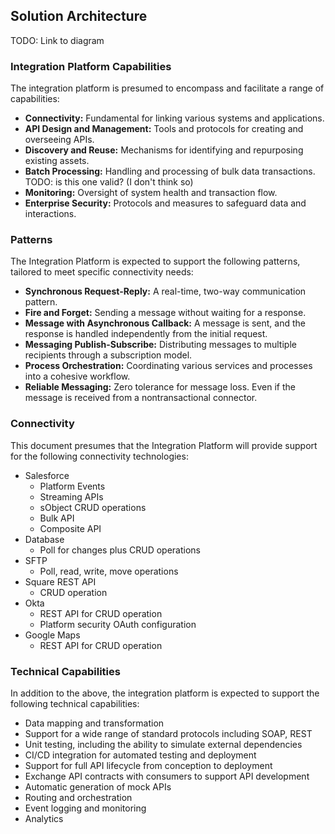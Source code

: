 ## Solution Architecture

TODO: Link to diagram

### Integration Platform Capabilities

The integration platform is presumed to encompass and facilitate a range of capabilities:

- **Connectivity:** Fundamental for linking various systems and applications.
- **API Design and Management:** Tools and protocols for creating and overseeing APIs.
- **Discovery and Reuse:** Mechanisms for identifying and repurposing existing assets.
- **Batch Processing:** Handling and processing of bulk data transactions. TODO: is this one valid? (I don't think so)
- **Monitoring:** Oversight of system health and transaction flow.
- **Enterprise Security:** Protocols and measures to safeguard data and interactions.

### Patterns

The Integration Platform is expected to support the following patterns, tailored to meet specific connectivity needs:

- **Synchronous Request-Reply:** A real-time, two-way communication pattern.
- **Fire and Forget:** Sending a message without waiting for a response.
- **Message with Asynchronous Callback:** A message is sent, and the response is handled independently from the initial request.
- **Messaging Publish-Subscribe:** Distributing messages to multiple recipients through a subscription model.
- **Process Orchestration:** Coordinating various services and processes into a cohesive workflow.
- **Reliable Messaging:** Zero tolerance for message loss. Even if the message is received from a nontransactional connector.

### Connectivity
This document presumes that the Integration Platform will provide support for the following connectivity technologies:

- Salesforce
    - Platform Events
    - Streaming APIs
    - sObject CRUD operations
    - Bulk API
    - Composite API
- Database
    - Poll for changes plus CRUD operations
- SFTP
    - Poll, read, write, move operations
- Square REST API
    - CRUD operation
- Okta 
    - REST API for CRUD operation
    - Platform security OAuth configuration
- Google Maps
    - REST API for CRUD operation

### Technical Capabilities

In addition to the above, the integration platform is expected to support the following technical capabilities:

- Data mapping and transformation
- Support for a wide range of standard protocols including SOAP, REST
- Unit testing, including the ability to simulate external dependencies
- CI/CD integration for automated testing and deployment
- Support for full API lifecycle from conception to deployment
- Exchange API contracts with consumers to support API development
- Automatic generation of mock APIs
- Routing and orchestration
- Event logging and monitoring
- Analytics